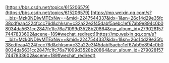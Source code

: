 [https://bbs.csdn.net/topics/615206579](https://bbs.csdn.net/topics/615206579)
[https://mp.weixin.qq.com/s?__biz=Mzk0NDIwMTExNw==&mid=2247544337&idx=1&sn=26c14d29e35fc38cdfeaa4224fccc76d&chksm=c32a22e3f45dabf5aebc1ef67ab9e894c0b08034da5631cc2847fc1fc76a71099d3528b20864&cur_album_id=2790281577447833602&scene=189#wechat_redirect](https://mp.weixin.qq.com/s?__biz=Mzk0NDIwMTExNw==&mid=2247544337&idx=1&sn=26c14d29e35fc38cdfeaa4224fccc76d&chksm=c32a22e3f45dabf5aebc1ef67ab9e894c0b08034da5631cc2847fc1fc76a71099d3528b20864&cur_album_id=2790281577447833602&scene=189#wechat_redirect)
